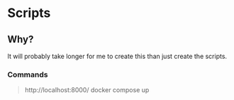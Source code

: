 # Scripts

## Why?
It will probably take longer for me to create this than just create the scripts.

### Commands

> http://localhost:8000/
> docker compose up

